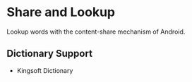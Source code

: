 # Share and Lookup

Lookup words with the content-share mechanism of Android.

## Dictionary Support

- Kingsoft Dictionary
